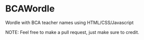 # BCAWordle
Wordle with BCA teacher names using HTML/CSS/Javascript

NOTE: Feel free to make a pull request, just make sure to credit.
